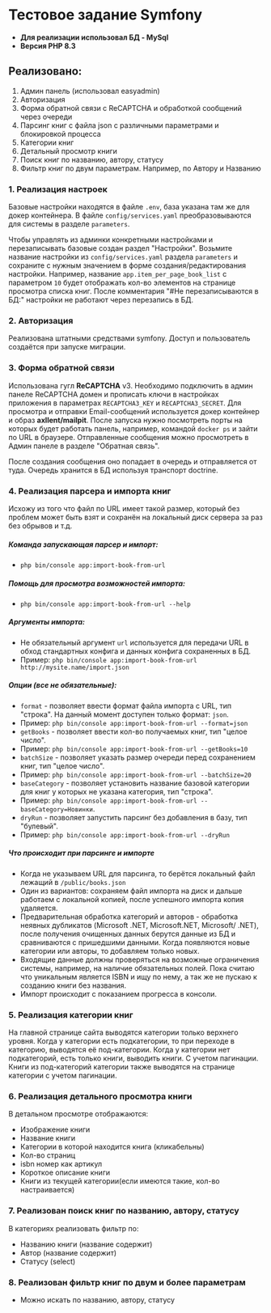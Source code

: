 # Тестовое задание Symfony

* **Для реализации использовал БД - MySql**
* **Версия PHP 8.3**

## Реализовано:
1. Админ панель (использовал easyadmin)
2. Авторизация
3. Форма обратной связи с ReCAPTCHA и обработкой сообщений через очереди
4. Парсинг книг с файла json с различными параметрами и блокировкой процесса
5. Категории книг
6. Детальный просмотр книги
7. Поиск книг по названию, автору, статусу
8. Фильтр книг по двум параметрам. Например, по Автору и Названию

### 1. Реализация настроек
Базовые настройки находятся в файле `.env`, база указана там же для докер контейнера. В файле `config/services.yaml` преобразовываются для системы в разделе `parameters`.

Чтобы управлять из админки конкретными настройками и перезаписывать базовые создан раздел "Настройки".
Возьмите название настройки из `config/services.yaml` раздела `parameters` и сохраните с нужным значением в форме создания/редактирования настройки.
Например, название `app.item_per_page_book_list` с параметром `10` будет отображать кол-во элементов на странице просмотра списка книг.
После комментария "#Не перезаписываются в БД:" настройки не работают через перезапись в БД.

### 2. Авторизация
Реализована штатными средствами symfony. Доступ и пользователь создаётся при запуске миграции.

### 3. Форма обратной связи
Использована гугл **ReCAPTCHA** v3. Необходимо подключить в админ панеле ReCAPTCHA домен и прописать ключи в настройках приложения в параметрах `RECAPTCHA3_KEY` и `RECAPTCHA3_SECRET`.
Для просмотра и отправки Email-сообщений используется докер контейнер и образ **axllent/mailpit**. 
После запуска нужно посмотреть порты на которых будет работать панель, например, командой `docker ps` и зайти по URL в браузере.
Отправленные сообщения можно просмотреть в Админ панеле в разделе "Обратная связь".

После создания сообщения оно попадает в очередь и отправляется от туда. Очередь хранится в БД используя транспорт doctrine.

### 4. Реализация парсера и импорта книг
Исхожу из того что файл по URL имеет такой размер, который без проблем может быть взят и сохранён на локальный диск сервера за раз без обрывов и т.д.

##### Команда запускающая парсер и импорт:
* `php bin/console app:import-book-from-url`

##### Помощь для просмотра возможностей импорта:
* `php bin/console app:import-book-from-url --help`

##### Аргументы импорта:
* Не обязательный аргумент `url` используется для передачи URL в обход стандартных конфига и данных конфига сохраненных в БД.
* Пример: `php bin/console app:import-book-from-url http://mysite.name/import.json`

##### Опции (все не обязательные):
* `format` - позволяет ввести формат файла импорта с URL, тип "строка". На данный момент доступен только формат: `json`.
* Пример: `php bin/console app:import-book-from-url --format=json`
* `getBooks` - позволяет ввести кол-во получаемых книг, тип "целое число".
* Пример: `php bin/console app:import-book-from-url --getBooks=10`
* `batchSize` - позволяет указать размер очереди перед сохранением книг, тип "целое число".
* Пример: `php bin/console app:import-book-from-url --batchSize=20`
* `baseCategory` - позволяет установить название базовой категории для книг у которых не указана категория, тип "строка".
* Пример: `php bin/console app:import-book-from-url --baseCategory=Новинки`.
* `dryRun` - позволяет запустить парсинг без добавления в базу, тип "булевый".
* Пример: `php bin/console app:import-book-from-url --dryRun`

##### Что происходит при парсинге и импорте
* Когда не указываем URL для парсинга, то берётся локальный файл лежащий в `/public/books.json`
* Один из вариантов: сохраняем файл импорта на диск и дальше работаем с локальной копией, после успешного импорта копия удаляется.
* Предварительная обработка категорий и авторов - обработка неявных дубликатов (Microsoft .NET, Microsoft.NET, Microsoft/ .NET), после получения очищенных данных берутся данные из БД и сравниваются с пришедшими данными. Когда появляются новые категории или авторы, то добавляем только новых.
* Входящие данные должны проверяться на возможные ограничения системы, например, на наличие обязательных полей. Пока считаю что уникальным является ISBN и ищу по нему, а так же не пускаю к созданию книги без названия.
* Импорт происходит с показанием прогресса в консоли.

### 5. Реализация категории книг
На главной странице сайта выводятся категории только верхнего уровня.
Когда у категории есть подкатегории, то при переходе в категорию, выводятся её под-категории.
Когда у категории нет подкатегорий, есть только книги, выводить книги. С учетом пагинации.
Книги из под-категорий категории также выводятся на странице категории с учетом пагинации.

### 6. Реализация детального просмотра книги
В детальном просмотре отображаются:
* Изображение книги
* Название книги
* Категории в которой находится книга (кликабельны)
* Кол-во страниц
* isbn номер как артикул
* Короткое описание книги
* Книги из текущей категории(если имеются такие, кол-во настраивается)

### 7. Реализован поиск книг по названию, автору, статусу
В категориях реализовать фильтр по:
* Названию книги (название содержит)
* Автор (название содержит)
* Статусу (select)

### 8. Реализован фильтр книг по двум и более параметрам
* Можно искать по названию, автору, статусу
